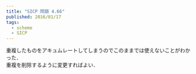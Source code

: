 ```yaml
---
title: "SICP 問題 4.66"
published: 2016/01/17
tags:
  - scheme
  - SICP
---
```


<p>重複したものをアキュムレートしてしまうのでこのままでは使えないことがわかった．<br/>
重複を削除するように変更すればよい．</p>

